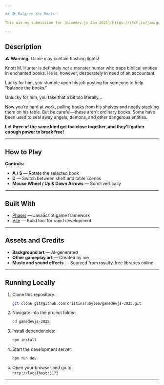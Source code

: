 ```yaml
---

## 📚 Balance the Books!

This was my submission for [Gamedev.js Jam 2025](https://itch.io/jam/gamedevjs-2025). You can play it online [here](https://helloimruby.itch.io/balance-the-books).

---
```


## Description

⚠️ **Warning:** Game may contain flashing lights!

Knott M. Hunter is definitely *not* a monster hunter who traps biblical entities in enchanted books. He is, however, desperately in need of an accountant.

Lucky for him, you stumble upon his job posting for someone to help "balance the books."

Unlucky for him, you take that a bit too literally...

Now you're hard at work, pulling books from his shelves and neatly stacking them on his table. But be careful—these aren't ordinary books. Some have been used to seal away angels, demons, and other dangerous entities.

**Let three of the same kind get too close together, and they'll gather enough power to break free!**

---

## How to Play

**Controls:**
- **A / S** — Rotate the selected book
- **D** — Switch between shelf and table scenes
- **Mouse Wheel / Up & Down Arrows** — Scroll vertically
---

## Built With

- [Phaser](https://phaser.io/) — JavaScript game framework
- [Vite](https://vitejs.dev/) — Build tool for rapid development

---

## Assets and Credits

- **Background art** — AI-generated
- **Other gameplay art** — Created by me
- **Music and sound effects** — Sourced from royalty-free libraries online

---

## Running Locally

1. Clone this repository:
   ```bash
   git clone git@github.com:cristinarubylee/gamedevjs-2025.git
   ```
2. Navigate into the project folder:
   ```bash
   cd gamedevjs-2025
   ```
3. Install dependencies:
   ```bash
   npm install
   ```
4. Start the development server:
   ```bash
   npm run dev
   ```
5. Open your browser and go to:  
   `http://localhost:5173`

---
